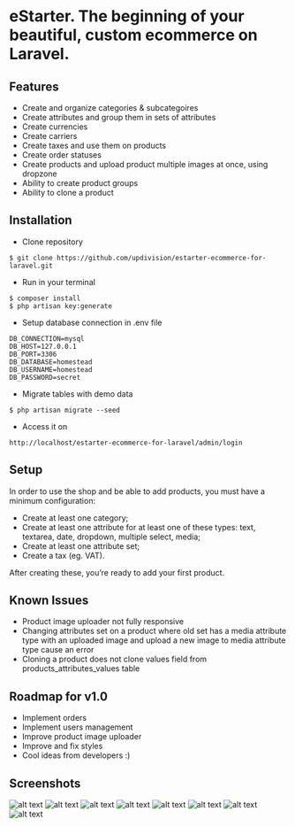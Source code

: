 # eStarter. The beginning of your beautiful, custom ecommerce on Laravel.

## Features
- Create and organize categories & subcategoires
- Create attributes and group them in sets of attributes
- Create currencies
- Create carriers
- Create taxes and use them on products
- Create order statuses
- Create products and upload product multiple images at once, using dropzone
- Ability to create product groups
- Ability to clone a product

## Installation
- Clone repository
```
$ git clone https://github.com/updivision/estarter-ecommerce-for-laravel.git
```
- Run in your terminal
```
$ composer install
$ php artisan key:generate
```
- Setup database connection in .env file
```
DB_CONNECTION=mysql
DB_HOST=127.0.0.1
DB_PORT=3306
DB_DATABASE=homestead
DB_USERNAME=homestead
DB_PASSWORD=secret
```

- Migrate tables with demo data
```
$ php artisan migrate --seed
```

- Access it on
```
http://localhost/estarter-ecommerce-for-laravel/admin/login
```

## Setup
In order to use the shop and be able to add products, you must have a minimum configuration:
- Create at least one category;
- Create at least one attribute for at least one of these types: text, textarea, date, dropdown, multiple select, media;
- Create at least one attribute set;
- Create a tax (eg. VAT).

After creating these, you’re ready to add your first product.

## Known Issues
- Product image uploader not fully responsive
- Changing attributes set on a product where old set has a media attribute type with an uploaded image and upload a new image to media attribute type cause an error
- Cloning a product does not clone values field from products_attributes_values table

## Roadmap for v1.0
- Implement orders
- Implement users management
- Improve product image uploader
- Improve and fix styles
- Cool ideas from developers :)

## Screenshots
![alt text](http://i.imgur.com/i3rp9Jk.png "List categories")
![alt text](http://i.imgur.com/CCCgGvl.png "Edit category")
![alt text](http://i.imgur.com/92WE6wd.png "Edit product")
![alt text](http://i.imgur.com/NFaDSlV.png "Add carrier")
![alt text](http://i.imgur.com/ZZF70eo.png "Edit attribute")
![alt text](http://i.imgur.com/xmb0u7o.png "Edit attribute set")
![alt text](http://i.imgur.com/OVbI44p.png "Edit currency")
![alt text](http://i.imgur.com/86mx9U2.png "Edit tax")
